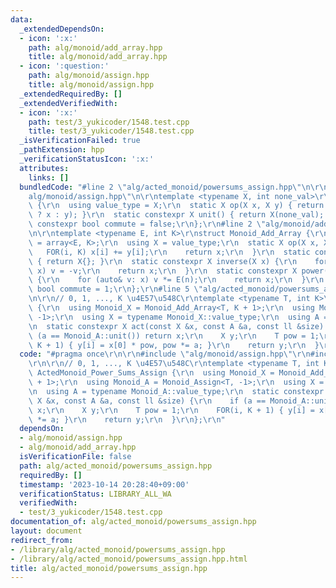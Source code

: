 ```yaml
---
data:
  _extendedDependsOn:
  - icon: ':x:'
    path: alg/monoid/add_array.hpp
    title: alg/monoid/add_array.hpp
  - icon: ':question:'
    path: alg/monoid/assign.hpp
    title: alg/monoid/assign.hpp
  _extendedRequiredBy: []
  _extendedVerifiedWith:
  - icon: ':x:'
    path: test/3_yukicoder/1548.test.cpp
    title: test/3_yukicoder/1548.test.cpp
  _isVerificationFailed: true
  _pathExtension: hpp
  _verificationStatusIcon: ':x:'
  attributes:
    links: []
  bundledCode: "#line 2 \"alg/acted_monoid/powersums_assign.hpp\"\n\r\n#line 2 \"\
    alg/monoid/assign.hpp\"\n\r\ntemplate <typename X, int none_val>\r\nstruct Monoid_Assign\
    \ {\r\n  using value_type = X;\r\n  static X op(X x, X y) { return (y == X(none_val)\
    \ ? x : y); }\r\n  static constexpr X unit() { return X(none_val); }\r\n  static\
    \ constexpr bool commute = false;\r\n};\r\n#line 2 \"alg/monoid/add_array.hpp\"\
    \n\r\ntemplate <typename E, int K>\r\nstruct Monoid_Add_Array {\r\n  using value_type\
    \ = array<E, K>;\r\n  using X = value_type;\r\n  static X op(X x, X y) {\r\n \
    \   FOR(i, K) x[i] += y[i];\r\n    return x;\r\n  }\r\n  static constexpr X unit()\
    \ { return X{}; }\r\n  static constexpr X inverse(X x) {\r\n    for (auto& v:\
    \ x) v = -v;\r\n    return x;\r\n  }\r\n  static constexpr X power(X x, ll n)\
    \ {\r\n    for (auto& v: x) v *= E(n);\r\n    return x;\r\n  }\r\n  static constexpr\
    \ bool commute = 1;\r\n};\r\n#line 5 \"alg/acted_monoid/powersums_assign.hpp\"\
    \n\r\n// 0, 1, ..., K \u4E57\u548C\r\ntemplate <typename T, int K>\r\nstruct ActedMonoid_Power_Sums_Assign\
    \ {\r\n  using Monoid_X = Monoid_Add_Array<T, K + 1>;\r\n  using Monoid_A = Monoid_Assign<T,\
    \ -1>;\r\n  using X = typename Monoid_X::value_type;\r\n  using A = typename Monoid_A::value_type;\r\
    \n  static constexpr X act(const X &x, const A &a, const ll &size) {\r\n    if\
    \ (a == Monoid_A::unit()) return x;\r\n    X y;\r\n    T pow = 1;\r\n    FOR(i,\
    \ K + 1) { y[i] = x[0] * pow, pow *= a; }\r\n    return y;\r\n  }\r\n};\r\n"
  code: "#pragma once\r\n\r\n#include \"alg/monoid/assign.hpp\"\r\n#include \"alg/monoid/add_array.hpp\"\
    \r\n\r\n// 0, 1, ..., K \u4E57\u548C\r\ntemplate <typename T, int K>\r\nstruct\
    \ ActedMonoid_Power_Sums_Assign {\r\n  using Monoid_X = Monoid_Add_Array<T, K\
    \ + 1>;\r\n  using Monoid_A = Monoid_Assign<T, -1>;\r\n  using X = typename Monoid_X::value_type;\r\
    \n  using A = typename Monoid_A::value_type;\r\n  static constexpr X act(const\
    \ X &x, const A &a, const ll &size) {\r\n    if (a == Monoid_A::unit()) return\
    \ x;\r\n    X y;\r\n    T pow = 1;\r\n    FOR(i, K + 1) { y[i] = x[0] * pow, pow\
    \ *= a; }\r\n    return y;\r\n  }\r\n};\r\n"
  dependsOn:
  - alg/monoid/assign.hpp
  - alg/monoid/add_array.hpp
  isVerificationFile: false
  path: alg/acted_monoid/powersums_assign.hpp
  requiredBy: []
  timestamp: '2023-10-14 20:28:40+09:00'
  verificationStatus: LIBRARY_ALL_WA
  verifiedWith:
  - test/3_yukicoder/1548.test.cpp
documentation_of: alg/acted_monoid/powersums_assign.hpp
layout: document
redirect_from:
- /library/alg/acted_monoid/powersums_assign.hpp
- /library/alg/acted_monoid/powersums_assign.hpp.html
title: alg/acted_monoid/powersums_assign.hpp
---
```

